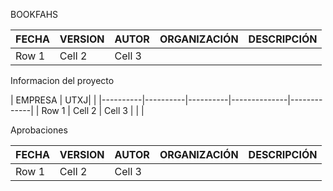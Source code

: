 BOOKFAHS


| FECHA    | VERSION  | AUTOR    | ORGANIZACIÓN | DESCRIPCIÓN |
|----------|----------|----------|--------------|-------------|
| Row 1    | Cell 2   | Cell 3   |              |             |

Informacion del proyecto

| EMPRESA  | UTXJ|                                            |
|----------|----------|----------|--------------|-------------|
| Row 1    | Cell 2   | Cell 3   |              |             |

Aprobaciones

| FECHA    | VERSION  | AUTOR    | ORGANIZACIÓN | DESCRIPCIÓN |
|----------|----------|----------|--------------|-------------|
| Row 1    | Cell 2   | Cell 3   |              |             |
